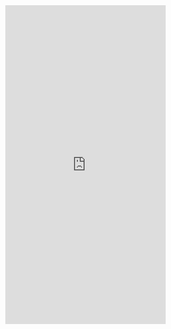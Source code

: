 
<iframe src="https://drive.google.com/file/d/1_g5oO-CK37jNG5OOsd2_gbqcZHIrDDB_/preview" width="100%" height="1000px" frameborder="0"></iframe>
